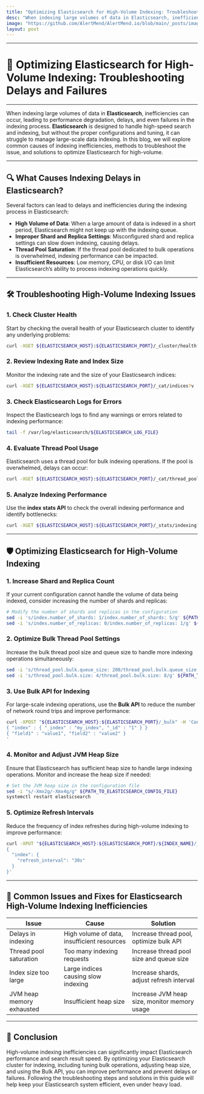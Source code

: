 ```yaml
---
title: "Optimizing Elasticsearch for High-Volume Indexing: Troubleshooting Delays and Failures"
desc: "When indexing large volumes of data in Elasticsearch, inefficiencies can occur, leading to performance degradation, delays, and even failures in the indexing process. Elasticsearch is designed to handle high-speed search and indexing, but without the proper configurations and tuning, it can struggle to manage large-scale data indexing. In this blog, we will explore common causes of indexing inefficiencies, methods to troubleshoot the issue, and solutions to optimize Elasticsearch for high-volume."
image: "https://github.com/AlertMend/AlertMend.io/blob/main/_posts/images/elastic_search_high-volume_indexing.png?raw=true"
layout: post
---
```


---
# 🚨 **Optimizing Elasticsearch for High-Volume Indexing: Troubleshooting Delays and Failures**
---

When indexing large volumes of data in **Elasticsearch**, inefficiencies can occur, leading to performance degradation, delays, and even failures in the indexing process. **Elasticsearch** is designed to handle high-speed search and indexing, but without the proper configurations and tuning, it can struggle to manage large-scale data indexing. In this blog, we will explore common causes of indexing inefficiencies, methods to troubleshoot the issue, and solutions to optimize Elasticsearch for high-volume.

---

## 🔍 **What Causes Indexing Delays in Elasticsearch?**

Several factors can lead to delays and inefficiencies during the indexing process in Elasticsearch:
- **High Volume of Data**: When a large amount of data is indexed in a short period, Elasticsearch might not keep up with the indexing queue.
- **Improper Shard and Replica Settings**: Misconfigured shard and replica settings can slow down indexing, causing delays.
- **Thread Pool Saturation**: If the thread pool dedicated to bulk operations is overwhelmed, indexing performance can be impacted.
- **Insufficient Resources**: Low memory, CPU, or disk I/O can limit Elasticsearch’s ability to process indexing operations quickly.

---

## 🛠️ **Troubleshooting High-Volume Indexing Issues**

### 1. **Check Cluster Health**
Start by checking the overall health of your Elasticsearch cluster to identify any underlying problems:
```bash
curl -XGET ${ELASTICSEARCH_HOST}:${ELASTICSEARCH_PORT}/_cluster/health?pretty
```

### 2. **Review Indexing Rate and Index Size**
Monitor the indexing rate and the size of your Elasticsearch indices:
```bash
curl -XGET ${ELASTICSEARCH_HOST}:${ELASTICSEARCH_PORT}/_cat/indices?v
```

### 3. **Check Elasticsearch Logs for Errors**
Inspect the Elasticsearch logs to find any warnings or errors related to indexing performance:
```bash
tail -f /var/log/elasticsearch/${ELASTICSEARCH_LOG_FILE}
```

### 4. **Evaluate Thread Pool Usage**
Elasticsearch uses a thread pool for bulk indexing operations. If the pool is overwhelmed, delays can occur:
```bash
curl -XGET ${ELASTICSEARCH_HOST}:${ELASTICSEARCH_PORT}/_cat/thread_pool?v
```

### 5. **Analyze Indexing Performance**
Use the **index stats API** to check the overall indexing performance and identify bottlenecks:
```bash
curl -XGET ${ELASTICSEARCH_HOST}:${ELASTICSEARCH_PORT}/_stats/indexing?pretty
```

---

## 🛡️ **Optimizing Elasticsearch for High-Volume Indexing**

### 1. **Increase Shard and Replica Count**
If your current configuration cannot handle the volume of data being indexed, consider increasing the number of shards and replicas:
```bash
# Modify the number of shards and replicas in the configuration
sed -i 's/index.number_of_shards: 1/index.number_of_shards: 5/g' ${PATH_TO_ELASTICSEARCH_CONFIG_FILE}
sed -i 's/index.number_of_replicas: 0/index.number_of_replicas: 1/g' ${PATH_TO_ELASTICSEARCH_CONFIG_FILE}
```

### 2. **Optimize Bulk Thread Pool Settings**
Increase the bulk thread pool size and queue size to handle more indexing operations simultaneously:
```bash
sed -i 's/thread_pool.bulk.queue_size: 200/thread_pool.bulk.queue_size: 1000/g' ${PATH_TO_ELASTICSEARCH_CONFIG_FILE}
sed -i 's/thread_pool.bulk.size: 4/thread_pool.bulk.size: 8/g' ${PATH_TO_ELASTICSEARCH_CONFIG_FILE}
```

### 3. **Use Bulk API for Indexing**
For large-scale indexing operations, use the **Bulk API** to reduce the number of network round trips and improve performance:
```bash
curl -XPOST "${ELASTICSEARCH_HOST}:${ELASTICSEARCH_PORT}/_bulk" -H 'Content-Type: application/json' -d'
{ "index" : { "_index" : "my_index", "_id" : "1" } }
{ "field1" : "value1", "field2" : "value2" }
'
```

### 4. **Monitor and Adjust JVM Heap Size**
Ensure that Elasticsearch has sufficient heap size to handle large indexing operations. Monitor and increase the heap size if needed:
```bash
# Set the JVM heap size in the configuration file
sed -i "s/-Xmx2g/-Xmx4g/g" ${PATH_TO_ELASTICSEARCH_CONFIG_FILE}
systemctl restart elasticsearch
```

### 5. **Optimize Refresh Intervals**
Reduce the frequency of index refreshes during high-volume indexing to improve performance:
```bash
curl -XPUT "${ELASTICSEARCH_HOST}:${ELASTICSEARCH_PORT}/${INDEX_NAME}/_settings" -H 'Content-Type: application/json' -d'
{
  "index": {
    "refresh_interval": "30s"
  }
}'
```

---

## 🔄 **Common Issues and Fixes for Elasticsearch High-Volume Indexing Inefficiencies**

| **Issue**                              | **Cause**                                      | **Solution**                                      |
|----------------------------------------|------------------------------------------------|---------------------------------------------------|
| Delays in indexing                     | High volume of data, insufficient resources     | Increase thread pool, optimize bulk API           |
| Thread pool saturation                 | Too many indexing requests                     | Increase thread pool size and queue size          |
| Index size too large                   | Large indices causing slow indexing            | Increase shards, adjust refresh interval          |
| JVM heap memory exhausted              | Insufficient heap size                         | Increase JVM heap size, monitor memory usage      |

---

## 🚀 **Conclusion**

High-volume indexing inefficiencies can significantly impact Elasticsearch performance and search result speed. By optimizing your Elasticsearch cluster for indexing, including tuning bulk operations, adjusting heap size, and using the Bulk API, you can improve performance and prevent delays or failures. Following the troubleshooting steps and solutions in this guide will help keep your Elasticsearch system efficient, even under heavy load.
